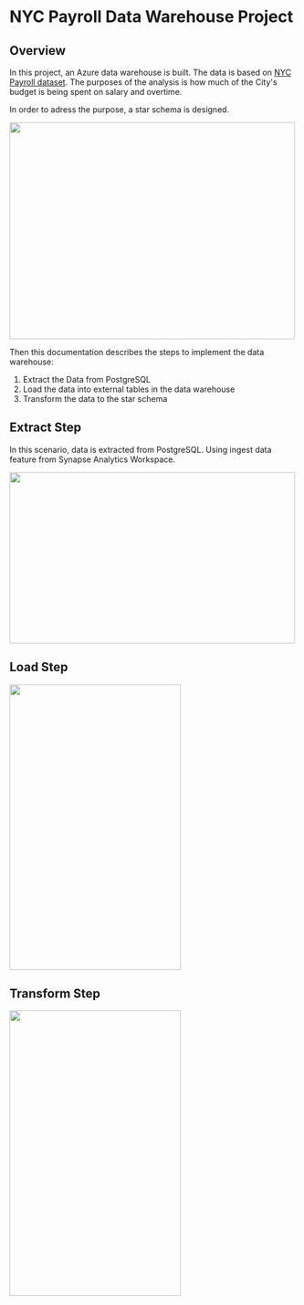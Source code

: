# NYC Payroll Data Warehouse Project

## Overview 
In this project, an Azure data warehouse is built. The data is based on [NYC Payroll dataset](https://data.cityofnewyork.us/widgets/k397-673e?mobile_redirect=true).
The purposes of the analysis is how much of the City's budget is being spent on salary and overtime.

In order to adress the purpose, a star schema is designed.

<img src="https://user-images.githubusercontent.com/6762596/192116236-16a66325-d33f-4205-86bf-ec18ed68b575.png" width="500" height="380">

Then this documentation describes the steps to implement the data warehouse: 
1. Extract the Data from PostgreSQL
2. Load the data into external tables in the data warehouse
3. Transform the data to the star schema

## Extract Step
In this scenario, data is extracted from PostgreSQL. Using ingest data feature from Synapse Analytics Workspace.

<img src="https://user-images.githubusercontent.com/6762596/192117869-a083cd78-209c-4cb0-87c1-bbc1a3f0c44f.png" width="500" height="300">


## Load Step

<img src="https://user-images.githubusercontent.com/6762596/192118088-8f48ac78-69f3-4626-a924-bb6288039760.png" width="300" height="500">


## Transform Step

<img src="https://user-images.githubusercontent.com/6762596/192118107-44d86322-5627-4cac-a031-8a3c2c93c8b3.png" width="300" height="500">
